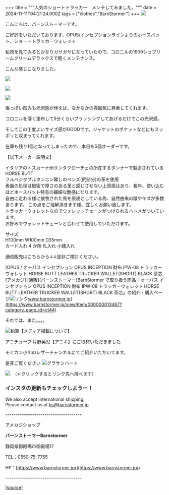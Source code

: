 +++
title = """人気のショートトラッカー　メンテしてみました。"""
date = 2024-11-11T04:21:24.000Z
tags = ["clothes","BarnStormer"]
+++
[![](https://stat.ameba.jp/user_images/20231023/16/barnstormer-go/b2/03/p/o0420015015354743273.png)](https://ameblo.jp/barnstormer-go/entry-12825670498.html)

こんにちは、バーンストーマーです。

ご好評をいただいております、OPUS/インセプションラインよりのホースバット、ショートトラッカーウォレット

私物を見てみるとかなりガサガサになっていたので、コロニルの1909シュプリームクリームデラックスで軽くメンテナンス。

こんな感じになりました。

[![](https://stat.ameba.jp/user_images/20241111/12/barnstormer-go/2b/28/j/o0511070015508702632.jpg)](https://stat.ameba.jp/user_images/20241111/12/barnstormer-go/2b/28/j/o0511070015508702632.jpg)

[![](https://stat.ameba.jp/user_images/20241111/12/barnstormer-go/36/e5/j/o0466070015508702633.jpg)](https://stat.ameba.jp/user_images/20241111/12/barnstormer-go/36/e5/j/o0466070015508702633.jpg)

[![](https://stat.ameba.jp/user_images/20241111/12/barnstormer-go/e8/aa/j/o0466070015508702635.jpg)](https://stat.ameba.jp/user_images/20241111/12/barnstormer-go/e8/aa/j/o0466070015508702635.jpg)

傷っぽい凹みも光沢感が伴えば、なかなかの雰囲気に昇華してくれます。

コロニルを薄く塗布して5分くらいブラッシングしてあげるだけでこの光沢感。

そしてこの丁度よいサイズ感がGOODです。ジャケットのポケットなどにもスッポリと収まってくれます。

在庫も残り1個となってしまったので、本日も5個オーダーです。

【以下メーカー説明文】

イタリアのトスカーナ州サンタクローチェの所在するタンナーで製造されているHORSE BUTT  
フルベジタブルタンニン鞣しのベンズ(尻部分)の革を使用  
表面の処理は緻密で厚さのある革と感じさせない上質感はあり、長年、使い込むほどホースバット特有の繊細な艶感になります。  
自由に走れる様に放牧された馬を原皮としている為、自然由来の皺やキズが多数あります。 この点をご理解頂きます様、宜しくお願い致します。  
トラッカーウォレットなのでウォレットチェーンがつけられるハトメがついています。  
お好みでウォレットチェーンと合わせて使用していただけます。

サイズ  
H100mm W100mm D35mm  
カード入れ 4 か所 札入れ 小銭入れ

通信販売はこちらから↓↓是非ご検討ください。

[OPUS / オーパス インセプション OPUS INCEPTION 財布 IPW-08 トラッカーウォレット HORSE BUTT LEATHER TRUCKER WALLET(SHORT) BLACK 茶芯 \[アメカジ\] \[通販\](バーンストーマー)BarnStormer で取り扱う商品「オーパス インセプション OPUS INCEPTION 財布 IPW-08 トラッカーウォレット HORSE BUTT LEATHER TRUCKER WALLET(SHORT) BLACK 茶芯」の紹介・購入ページ![リンク](https://c.stat100.ameba.jp/ameblo/symbols/v3.20.0/svg/gray/editor_link.svg)www.barnstormer.jp](https://www.barnstormer.jp/view/item/000000013467?category_page_id=ct44)

それでは、また。。。。

![鉛筆](https://stat100.ameba.jp/blog/ucs/img/char/char3/519.png)【メディア掲載について】

アニチューブ 片野英児【アニキ】にご取材いただきました

モヒカン小川のレザーチャンネルにてご紹介いただいてます。

是非ご覧ください ![グラサンハート](https://stat100.ameba.jp/blog/ucs/img/char/char3/148.png)

[![](https://stat.ameba.jp/user_images/20230412/16/barnstormer-go/6a/23/p/o0108010815269242493.png)](https://www.instagram.com/barnstormer_daily/)　（←クリックするとリンク先へ飛べます）

### インスタの更新もチェックしようー！

We also accept international shipping,  
Please contact us at bs@barnstormer.jp

**\-------------------------------------**

アメカジショップ

**バーンストーマーBarnstormer**

静岡県御殿場市御殿場17

TEL：0550-75-7755

HP：[https://www.barnstormer.jp/](https://www.barnstormer.jp/)

**\-------------------------------------**

[[source]](https://ameblo.jp/barnstormer-go/entry-12874604302.html)
